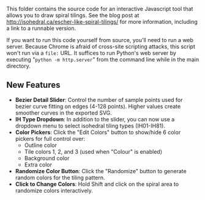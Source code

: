 This folder contains the source code for an interactive Javascript tool that allows you to draw spiral tilings. See the blog post at http://isohedral.ca/escher-like-spiral-tilings/ for more information, including a link to a runnable version.

If you want to run this code yourself from source, you'll need to run a web server. Because Chrome is afraid of cross-site scripting attacks, this script won't run via a `file:` URL.  It suffices to run Python's web server by executing "`python -m http.server`" from the command line while in the main directory.

## New Features

- **Bezier Detail Slider**: Control the number of sample points used for bezier curve fitting on edges (4-128 points). Higher values create smoother curves in the exported SVG.
- **IH Type Dropdown**: In addition to the slider, you can now use a dropdown menu to select isohedral tiling types (IH01-IH81).
- **Color Pickers**: Click the "Edit Colors" button to show/hide 6 color pickers for full control over:
  - Outline color
  - Tile colors 1, 2, and 3 (used when "Colour" is enabled)
  - Background color
  - Extra color
- **Randomize Color Button**: Click the "Randomize" button to generate random colors for the tiling pattern.
- **Click to Change Colors**: Hold Shift and click on the spiral area to randomize colors interactively.